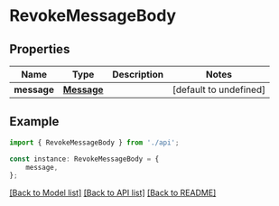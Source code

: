 # RevokeMessageBody


## Properties

Name | Type | Description | Notes
------------ | ------------- | ------------- | -------------
**message** | [**Message**](Message.md) |  | [default to undefined]

## Example

```typescript
import { RevokeMessageBody } from './api';

const instance: RevokeMessageBody = {
    message,
};
```

[[Back to Model list]](../README.md#documentation-for-models) [[Back to API list]](../README.md#documentation-for-api-endpoints) [[Back to README]](../README.md)
